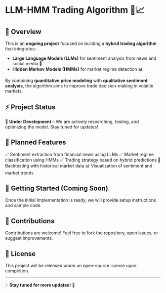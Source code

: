 # LLM-HMM Trading Algorithm 🚀📈

## 📌 Overview
This is an **ongoing project** focused on building a **hybrid trading algorithm** that integrates:
- **Large Language Models (LLMs)** for sentiment analysis from news and social media 📰
- **Hidden Markov Models (HMMs)** for market regime detection 📊

By combining **quantitative price modeling** with **qualitative sentiment analysis**, the algorithm aims to improve trade decision-making in volatile markets.

## ⚡ Project Status
🚧 **Under Development** – We are actively researching, testing, and optimizing the model. Stay tuned for updates!

## 🎯 Planned Features
✅ Sentiment extraction from financial news using LLMs
✅ Market regime classification using HMMs
✅ Trading strategy based on hybrid predictions
🔄 Backtesting with historical market data
📊 Visualization of sentiment and market trends

## 🔧 Getting Started (Coming Soon)
Once the initial implementation is ready, we will provide setup instructions and sample code.

## 🤝 Contributions
Contributions are welcome! Feel free to fork the repository, open issues, or suggest improvements.

## 📜 License
This project will be released under an open-source license upon completion.

---
💡 **Stay tuned for more updates!** 🚀

